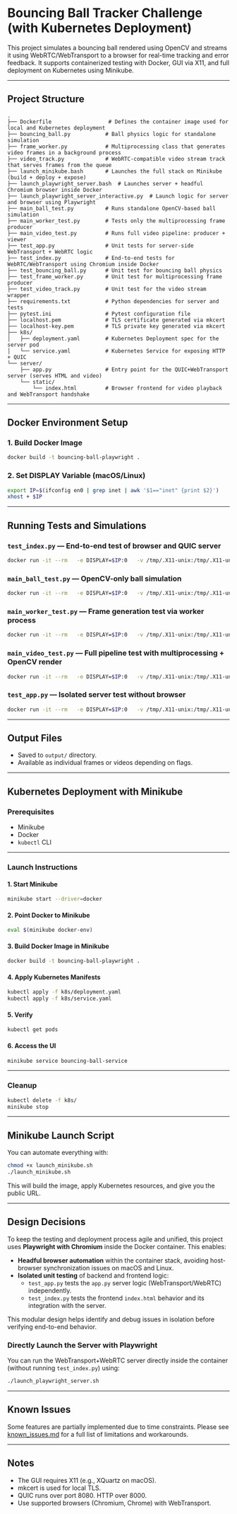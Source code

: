 # Bouncing Ball Tracker Challenge (with Kubernetes Deployment)

This project simulates a bouncing ball rendered using OpenCV and streams it using WebRTC/WebTransport to a browser for real-time tracking and error feedback. It supports containerized testing with Docker, GUI via X11, and full deployment on Kubernetes using Minikube.

---

## Project Structure

```
.
├── Dockerfile                  # Defines the container image used for local and Kubernetes deployment
├── bouncing_ball.py           # Ball physics logic for standalone simulation
├── frame_worker.py            # Multiprocessing class that generates video frames in a background process
├── video_track.py             # WebRTC-compatible video stream track that serves frames from the queue
├── launch_minikube.bash       # Launches the full stack on Minikube (build + deploy + expose)
├── launch_playwright_server.bash  # Launches server + headful Chromium browser inside Docker
├── launch_playwright_server_interactive.py  # Launch logic for server and browser using Playwright
├── main_ball_test.py          # Runs standalone OpenCV-based ball simulation
├── main_worker_test.py        # Tests only the multiprocessing frame producer
├── main_video_test.py         # Runs full video pipeline: producer + viewer
├── test_app.py                # Unit tests for server-side WebTransport + WebRTC logic
├── test_index.py              # End-to-end tests for WebRTC/WebTransport using Chromium inside Docker
├── test_bouncing_ball.py      # Unit test for bouncing ball physics
├── test_frame_worker.py       # Unit test for multiprocessing frame producer
├── test_video_track.py        # Unit test for the video stream wrapper
├── requirements.txt           # Python dependencies for server and tests
├── pytest.ini                 # Pytest configuration file
├── localhost.pem              # TLS certificate generated via mkcert
├── localhost-key.pem          # TLS private key generated via mkcert
├── k8s/
│   ├── deployment.yaml        # Kubernetes Deployment spec for the server pod
│   └── service.yaml           # Kubernetes Service for exposing HTTP + QUIC
└── server/
    ├── app.py                 # Entry point for the QUIC+WebTransport server (serves HTML and video)
    └── static/
        └── index.html         # Browser frontend for video playback and WebTransport handshake
```

---

## Docker Environment Setup

### 1. Build Docker Image

```bash
docker build -t bouncing-ball-playwright .
```

### 2. Set DISPLAY Variable (macOS/Linux)

```bash
export IP=$(ifconfig en0 | grep inet | awk '$1=="inet" {print $2}')
xhost + $IP
```

---

## Running Tests and Simulations

### `test_index.py` — End-to-end test of browser and QUIC server

```bash
docker run -it --rm   -e DISPLAY=$IP:0   -v /tmp/.X11-unix:/tmp/.X11-unix   -v "$(pwd)/output":/app/tests/output   bouncing-ball-playwright   pytest test_index.py -s -v
```

### `main_ball_test.py` — OpenCV-only ball simulation

```bash
docker run -it --rm   -e DISPLAY=$IP:0   -v /tmp/.X11-unix:/tmp/.X11-unix   -v "$(pwd)/output":/app/output   bouncing-ball-playwright   python3 main_ball_test.py --fps 30 --duration 5
```

### `main_worker_test.py` — Frame generation test via worker process

```bash
docker run -it --rm   -e DISPLAY=$IP:0   -v /tmp/.X11-unix:/tmp/.X11-unix   -v "$(pwd)/output":/app/output   bouncing-ball-playwright   python3 main_worker_test.py --fps 30 --duration 5
```

### `main_video_test.py` — Full pipeline test with multiprocessing + OpenCV render

```bash
docker run -it --rm   -e DISPLAY=$IP:0   -v /tmp/.X11-unix:/tmp/.X11-unix   -v "$(pwd)/output":/app/output   bouncing-ball-playwright   python3 main_video_test.py --fps 30 --duration 5
```

### `test_app.py` — Isolated server test without browser

```bash
docker run -it --rm   -e DISPLAY=$IP:0   -v /tmp/.X11-unix:/tmp/.X11-unix   -p 8000:8000 -p 8080:8080   bouncing-ball-playwright   pytest test_app.py -s -v
```

---

## Output Files

- Saved to `output/` directory.
- Available as individual frames or videos depending on flags.

---

## Kubernetes Deployment with Minikube

### Prerequisites

- Minikube
- Docker
- `kubectl` CLI

---

### Launch Instructions

#### 1. Start Minikube

```bash
minikube start --driver=docker
```

#### 2. Point Docker to Minikube

```bash
eval $(minikube docker-env)
```

#### 3. Build Docker Image in Minikube

```bash
docker build -t bouncing-ball-playwright .
```

#### 4. Apply Kubernetes Manifests

```bash
kubectl apply -f k8s/deployment.yaml
kubectl apply -f k8s/service.yaml
```

#### 5. Verify

```bash
kubectl get pods
```

#### 6. Access the UI

```bash
minikube service bouncing-ball-service
```

---

### Cleanup

```bash
kubectl delete -f k8s/
minikube stop
```

---

## Minikube Launch Script

You can automate everything with:

```bash
chmod +x launch_minikube.sh
./launch_minikube.sh
```

This will build the image, apply Kubernetes resources, and give you the public URL.

---

## Design Decisions

To keep the testing and deployment process agile and unified, this project uses **Playwright with Chromium** inside the Docker container. This enables:

- **Headful browser automation** within the container stack, avoiding host-browser synchronization issues on macOS and Linux.
- **Isolated unit testing** of backend and frontend logic:
  - `test_app.py` tests the `app.py` server logic (WebTransport/WebRTC) independently.
  - `test_index.py` tests the frontend `index.html` behavior and its integration with the server.

This modular design helps identify and debug issues in isolation before verifying end-to-end behavior.

### Directly Launch the Server with Playwright

You can run the WebTransport+WebRTC server directly inside the container (without running `test_index.py`) using:

```bash
./launch_playwright_server.sh
```

---

## Known Issues

Some features are partially implemented due to time constraints. Please see [known_issues.md](known_issues.md) for a full list of limitations and workarounds.

---

## Notes

- The GUI requires X11 (e.g., XQuartz on macOS).
- mkcert is used for local TLS.
- QUIC runs over port 8080. HTTP over 8000.
- Use supported browsers (Chromium, Chrome) with WebTransport.
